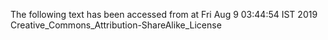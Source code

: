 The following text has been accessed from at Fri Aug 9 03:44:54 IST 2019
Creative_Commons_Attribution-ShareAlike_License
